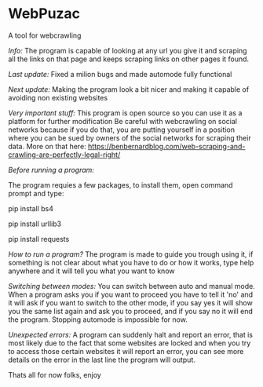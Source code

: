 # WebPuzac
A tool for webcrawling

*Info:*
 The program is capable of looking at any url you give it and scraping all the links on that page and keeps scraping links on other pages it found.

*Last update:*
 Fixed a milion bugs and made automode fully functional 

*Next update:*
 Making the program look a bit nicer and making it capable of avoiding non existing websites

*Very important stuff:*
 This program is open source so you can use it as a platform for further modification
Be careful with webcrawling on social networks because if you do that, you are putting yourself in a position where you can be sued by owners of the social networks for scraping their data.
More on that here: https://benbernardblog.com/web-scraping-and-crawling-are-perfectly-legal-right/


*Before running a program:*

 The program requies a few packages, to install them, open command prompt and type: 

pip install bs4

pip install urllib3

pip install requests


*How to run a program?*
 The program is made to guide you trough using it, if something is not clear about what you have to do or how it works, type help anywhere and it will tell you what you want to know

*Switching between modes:*
 You can switch between auto and manual mode. 
When a program asks you if you want to proceed you have to tell it 'no' and it will ask if you want to switch to the other mode, if you say yes it will show you the same list again and ask you to proceed, and if you say no it will end the program. Stopping automode is impossible for now.


*Unexpected errors:*
 A program can suddenly halt and report an error, that is most likely due to the fact that some websites are locked and when you try to access those certain websites it will report an error, you can see more details on the error in the last line the program will output. 


Thats all for now folks, enjoy
